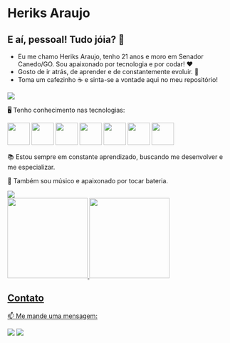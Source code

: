 

# Heriks Araujo 

## E aí, pessoal! Tudo jóia? 👋

- Eu me chamo Heriks Araujo, tenho 21 anos e moro em Senador Canedo/GO. Sou apaixonado por tecnologia e por codar! ♥️
- Gosto de ir atrás, de aprender e de constantemente evoluir. 🚀
- Toma um cafezinho ☕ e sinta-se a vontade aqui no meu repositório!

<img src="https://camo.githubusercontent.com/7ff31bf674c5358f243c50ad2d3709af50a98c28e1f478dcc898309b973a4099/68747470733a2f2f73757065722e616272696c2e636f6d2e62722f77702d636f6e74656e742f75706c6f6164732f323031362f30392f73757065725f696d676761746f5f6469676974616e646f5f302e676966" />

🖥️ Tenho conhecimento nas tecnologias:

<img src="https://cdn.jsdelivr.net/gh/devicons/devicon/icons/html5/html5-original-wordmark.svg" width="50px" height="50px" /> <img src="https://cdn.jsdelivr.net/gh/devicons/devicon/icons/css3/css3-original-wordmark.svg" width="50px" height="50px" /> <img src="https://cdn.jsdelivr.net/gh/devicons/devicon/icons/javascript/javascript-original.svg" width="50px" height="50px" /> <img src="https://cdn.jsdelivr.net/gh/devicons/devicon/icons/nextjs/nextjs-original.svg"  width="50px" height="50px" /> <img src="https://cdn.jsdelivr.net/gh/devicons/devicon/icons/typescript/typescript-original.svg" width="50px" height="50px" /> <img src="https://cdn.jsdelivr.net/gh/devicons/devicon/icons/react/react-original.svg" width="50px" height="50px" /> <img src="https://cdn.jsdelivr.net/gh/devicons/devicon/icons/sass/sass-original.svg" width="50px" height="50px" />

📚 Estou sempre em constante aprendizado, buscando me desenvolver e me especializar.


🎹 Também sou músico e apaixonado por tocar bateria.

<img src="https://66.media.tumblr.com/9611547d0c3d775c80a9eda06fa5cffc/tumblr_nd35neloJ71rqfhi2o1_500.gif" />

<div>
<a href="https://github.com/NeoticoZ">
  <img height="180em" src="https://github-readme-stats.vercel.app/api?username=NeoticoZ&show_icons=true&theme=dracula&include_all_commits=true&count_private=true"/>
  <img height="180em" src="https://github-readme-stats.vercel.app/api/top-langs/?username=NeoticoZ&layout=compact&langs_count=7&theme=dracula"/>
</div>

  
 ## Contato
  
📫 Me mande uma mensagem:

<a href="https://www.linkedin.com/in/heriks-araujo-dias-577261217/" target="_blank"><img src="https://img.shields.io/badge/-LinkedIn-%230077B5?style=for-the-badge&logo=linkedin&logoColor=white" target="_blank"></a>
<a href = "mailto:heriksaraujodias@gmail.com"><img src="https://img.shields.io/badge/Gmail-D14836?style=for-the-badge&logo=gmail&logoColor=white" target="_blank"></a>
